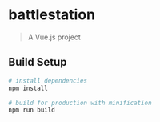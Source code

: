 # battlestation

> A Vue.js project

## Build Setup

``` bash
# install dependencies
npm install

# build for production with minification
npm run build
```
